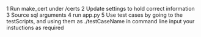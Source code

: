 1	Run make_cert under /certs
2	Update settings to hold correct information
3	Source sql arguments
4	run app.py
5	Use test cases by going to the testScripts, and using them as ./testCaseName in command line
	input your instuctions as required
